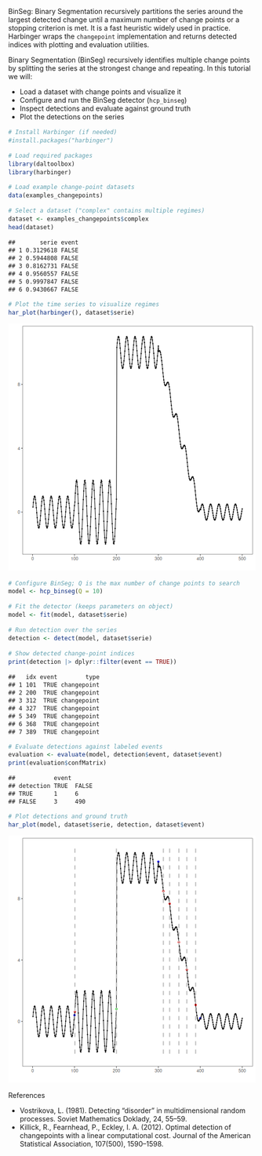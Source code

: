BinSeg: Binary Segmentation recursively partitions the series around the largest detected change until a maximum number of change points or a stopping criterion is met. It is a fast heuristic widely used in practice. Harbinger wraps the `changepoint` implementation and returns detected indices with plotting and evaluation utilities.

Binary Segmentation (BinSeg) recursively identifies multiple change points by splitting the series at the strongest change and repeating. In this tutorial we will:

- Load a dataset with change points and visualize it
- Configure and run the BinSeg detector (`hcp_binseg`)
- Inspect detections and evaluate against ground truth
- Plot the detections on the series


``` r
# Install Harbinger (if needed)
#install.packages("harbinger")
```


``` r
# Load required packages
library(daltoolbox)
library(harbinger) 
```


``` r
# Load example change-point datasets
data(examples_changepoints)
```


``` r
# Select a dataset ("complex" contains multiple regimes)
dataset <- examples_changepoints$complex
head(dataset)
```

```
##       serie event
## 1 0.3129618 FALSE
## 2 0.5944808 FALSE
## 3 0.8162731 FALSE
## 4 0.9560557 FALSE
## 5 0.9997847 FALSE
## 6 0.9430667 FALSE
```


``` r
# Plot the time series to visualize regimes
har_plot(harbinger(), dataset$serie)
```

![plot of chunk unnamed-chunk-5](fig/hcp_binseg/unnamed-chunk-5-1.png)


``` r
# Configure BinSeg; Q is the max number of change points to search
model <- hcp_binseg(Q = 10)
```


``` r
# Fit the detector (keeps parameters on object)
model <- fit(model, dataset$serie)
```


``` r
# Run detection over the series
detection <- detect(model, dataset$serie)
```


``` r
# Show detected change-point indices
print(detection |> dplyr::filter(event == TRUE))
```

```
##   idx event        type
## 1 101  TRUE changepoint
## 2 200  TRUE changepoint
## 3 312  TRUE changepoint
## 4 327  TRUE changepoint
## 5 349  TRUE changepoint
## 6 368  TRUE changepoint
## 7 389  TRUE changepoint
```


``` r
# Evaluate detections against labeled events
evaluation <- evaluate(model, detection$event, dataset$event)
print(evaluation$confMatrix)
```

```
##           event      
## detection TRUE  FALSE
## TRUE      1     6    
## FALSE     3     490
```


``` r
# Plot detections and ground truth
har_plot(model, dataset$serie, detection, dataset$event)
```

![plot of chunk unnamed-chunk-11](fig/hcp_binseg/unnamed-chunk-11-1.png)

References 
- Vostrikova, L. (1981). Detecting “disorder” in multidimensional random processes. Soviet Mathematics Doklady, 24, 55–59.
- Killick, R., Fearnhead, P., Eckley, I. A. (2012). Optimal detection of changepoints with a linear computational cost. Journal of the American Statistical Association, 107(500), 1590–1598.
